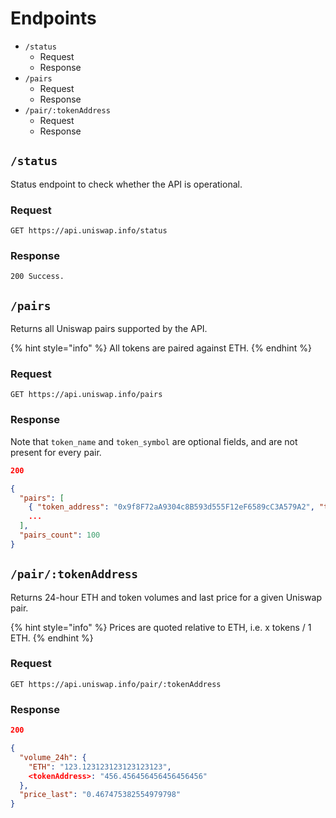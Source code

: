# Endpoints

- `/status`
  - Request
  - Response
- `/pairs`
  - Request
  - Response
- `/pair/:tokenAddress`
  - Request
  - Response

## `/status`

Status endpoint to check whether the API is operational.

### Request

`GET https://api.uniswap.info/status`

### Response

`200 Success.`

## `/pairs`

Returns all Uniswap pairs supported by the API.

{% hint style="info" %}
All tokens are paired against ETH.
{% endhint %}

### Request

`GET https://api.uniswap.info/pairs`

### Response

Note that `token_name` and `token_symbol` are optional fields, and are not present for every pair.

```json
200

{
  "pairs": [
    { "token_address": "0x9f8F72aA9304c8B593d555F12eF6589cC3A579A2", "token_name": "Maker", "token_symbol": "MKR" },
    ...
  ],
  "pairs_count": 100
}
```

## `/pair/:tokenAddress`

Returns 24-hour ETH and token volumes and last price for a given Uniswap pair.

{% hint style="info" %}
Prices are quoted relative to ETH, i.e. x tokens / 1 ETH.
{% endhint %}

### Request

`GET https://api.uniswap.info/pair/:tokenAddress`

### Response

```json
200

{
  "volume_24h": {
    "ETH": "123.123123123123123123",
    <tokenAddress>: "456.456456456456456456"
  },
  "price_last": "0.467475382554979798"
}
```